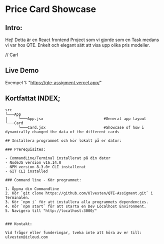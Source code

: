 # Price Card Showcase

## Intro:

Hej! Detta är en React frontend Project som vi gjorde som en Task medans vi var hos QTE.
Enkelt och elegant sätt att visa upp olika pris modeller.

// Carl

## Live Demo

Exempel 1: "https://qte-assigment.vercel.app/"

## Kortfattat INDEX;

```
src
└───App
|     └───App.jsx                           #General app layout
└───Card
      └───Card.jsx                          #Showcase of how i dynamically changed the data of the different cards

## Installera programmet och kör lokalt på er dator:

### Prerequisites:

- CommandLine/Terminal installerat på din dator
- NodeJS version v16.14.0
- NPM version 8.3.0+ CLI installerat
- GIT CLI installed

### Command line - Kör programmet:

1. Öppna din Commandline
2. Kör `git clone https://github.com/Ulvesten/QTE-Assigment.git` i Terminalen.
3. Kör `npm i` för att installera alla programmets dependencies.
4. Kör `npm start` för att starta en Dev Localhost Environment.
5. Navigera till "http://localhost:3000/"


### Kontakt:

Vid frågor eller funderingar, tveka inte att höra av er till: ulvesten@icloud.com
```
